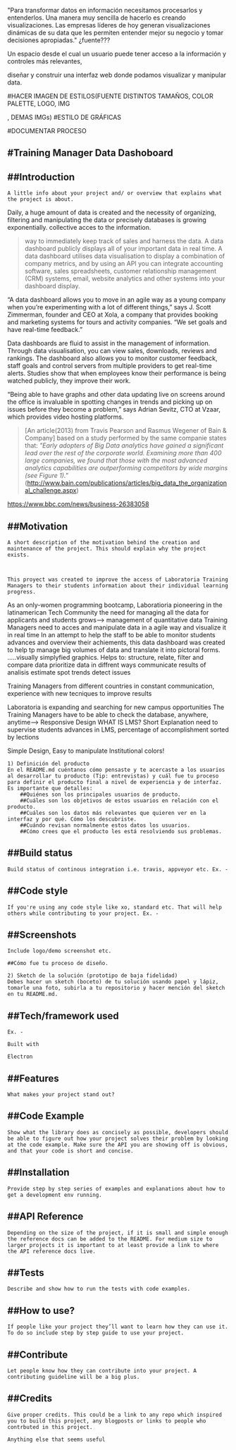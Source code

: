 "Para transformar datos en información necesitamos procesarlos y entenderlos. Una manera muy sencilla de hacerlo es creando visualizaciones. Las empresas líderes de hoy generan visualizaciones dinámicas de su data que les permiten entender mejor su negocio y tomar decisiones apropiadas." ¿fuente???

Un espacio desde el cual un usuario puede tener acceso a la información y controles más relevantes,

diseñar y construir una interfaz web donde podamos visualizar y manipular data.


#HACER IMAGEN DE ESTILOS(FUENTE DISTINTOS TAMAÑOS, COLOR PALETTE, LOGO, IMG <NAV>, DEMAS IMGs)
#ESTILO DE GRÁFICAS

#DOCUMENTAR PROCESO




#Training Manager Data Dashoboard
----------------------------------------------------------------------------------------------------------------------

##Introduction
----------------------------------------------------------------------------------------------------------------------
    A little info about your project and/ or overview that explains what the project is about.


Daily, a huge amount of data is created and the necessity of organizing, filtering and manipulating the data or precisely databases is growing exponentially. 
collective acces to the information.


>way to immediately keep track of sales and harness the data.
 A data dashboard publicly displays all of your important data in real time.
 A data dashboard utilises data visualisation to display a combination of company metrics, and by using an API you can integrate accounting software, sales spreadsheets, customer relationship management (CRM) systems, email, website analytics and other systems into your dashboard display.

 “A data dashboard allows you to move in an agile way as a young company when you’re experimenting with a lot of different things,” says J. Scott Zimmerman, founder and CEO at Xola, a company that provides booking and marketing systems for tours and activity companies. “We set goals and have real-time feedback.”

 Data dashboards are fluid to assist in the management of information. Through data visualisation, you can view sales, downloads, reviews and rankings. The dashboard also allows you to monitor customer feedback, staff goals and control servers from multiple providers to get real-time alerts. Studies show that when employees know their performance is being watched publicly, they improve their work.

 “Being able to have graphs and other data updating live on screens around the office is invaluable in spotting changes in trends and picking up on issues before they become a problem,” says Adrian Sevitz, CTO at Vzaar, which provides video hosting platforms.

>[An article(2013) from Travis Pearson and Rasmus Wegener of Bain & Company] based on a study performed by the same companie states that:
 *"Early adopters of Big Data analytics have gained a significant lead  over the rest of the corporate world. Examining more than 400 large companies, we found that those with the most advanced analytics capabilities are outperforming competitors by wide margins (see Figure 1)."*
 (http://www.bain.com/publications/articles/big_data_the_organizational_challenge.aspx)


https://www.bbc.com/news/business-26383058


##Motivation
----------------------------------------------------------------------------------------------------------------------
    A short description of the motivation behind the creation and maintenance of the project. This should explain why the project exists.

    

    This proyect was created to improve the access of Laboratoria Training Managers to their students information about their individual learning progress.

As an only-women programming bootcamp, Laboratioria pioneering in the latinamerican Tech Community
the need for managing all the data for applicants and students grows--> management of quantitative data
Training Managers need to acces and manipulate data in a agile way and visualize it in real time
In an attempt to help the staff to be able to monitor students advances and overview their achiements,
this data dashboard was created to help  tp manage big volumes of data and translate it into pictoral forms.
.....visually simplyfied graphics. 
Helps to: structure, relate, filter and compare data
          prioritize data in diffrent ways
          communicate results of analisis
          estimate 
          spot trends
          detect issues

Training Managers from different countries in constant communication, experience with new tecniques to
improve results

Laboratoria is expanding and searching for new campus opportunities
The Training Managers have to be able to check the database, anywhere, anytime--> Responsive Design
WHAT IS LMS? Short Explanation
need to supervise students advances in LMS, percentage of accomplishment sorted by lections

Simple Design, Easy to manipulate
Institutional colors!

    1) Definición del producto
    En el README.md cuéntanos cómo pensaste y te acercaste a los usuarios al desarrollar tu producto (Tip: entrevistas) y cuál fue tu proceso para definir el producto final a nivel de experiencia y de interfaz. Es importante que detalles:
        ##Quiénes son los principales usuarios de producto.
        ##Cuáles son los objetivos de estos usuarios en relación con el producto.
        ##Cuáles son los datos más relevantes que quieren ver en la interfaz y por qué. Cómo los descubriste.
        ##Cuándo revisan normalmente estos datos los usuarios.
        ##Cómo crees que el producto les está resolviendo sus problemas.



##Build status
----------------------------------------------------------------------------------------------------------------------
    Build status of continous integration i.e. travis, appveyor etc. Ex. -

##Code style
----------------------------------------------------------------------------------------------------------------------
    If you're using any code style like xo, standard etc. That will help others while contributing to your project. Ex. -

##Screenshots
----------------------------------------------------------------------------------------------------------------------
    Include logo/demo screenshot etc.

    ##Cómo fue tu proceso de diseño.

    2) Sketch de la solución (prototipo de baja fidelidad)
    Debes hacer un sketch (boceto) de tu solución usando papel y lápiz, tomarle una foto, subirla a tu repositorio y hacer mención del sketch en tu README.md.

##Tech/framework used
----------------------------------------------------------------------------------------------------------------------
    Ex. -

    Built with

    Electron

##Features
----------------------------------------------------------------------------------------------------------------------
    What makes your project stand out?

##Code Example
----------------------------------------------------------------------------------------------------------------------
    Show what the library does as concisely as possible, developers should be able to figure out how your project solves their problem by looking at the code example. Make sure the API you are showing off is obvious, and that your code is short and concise.

##Installation
----------------------------------------------------------------------------------------------------------------------
    Provide step by step series of examples and explanations about how to get a development env running.

##API Reference
----------------------------------------------------------------------------------------------------------------------
    Depending on the size of the project, if it is small and simple enough the reference docs can be added to the README. For medium size to larger projects it is important to at least provide a link to where the API reference docs live.

##Tests
----------------------------------------------------------------------------------------------------------------------
    Describe and show how to run the tests with code examples.

##How to use?
----------------------------------------------------------------------------------------------------------------------
    If people like your project they’ll want to learn how they can use it. To do so include step by step guide to use your project.

##Contribute
----------------------------------------------------------------------------------------------------------------------
    Let people know how they can contribute into your project. A contributing guideline will be a big plus.

##Credits
----------------------------------------------------------------------------------------------------------------------
    Give proper credits. This could be a link to any repo which inspired you to build this project, any blogposts or links to people who contrbuted in this project.

    Anything else that seems useful